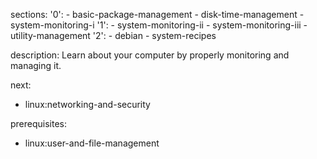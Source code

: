 sections:
  '0':
    - basic-package-management
    - disk-time-management
    - system-monitoring-i
  '1':
    - system-monitoring-ii
    - system-monitoring-iii
    - utility-management
  '2':
    - debian
    - system-recipes

description: Learn about your computer by properly monitoring and managing it.

next:
  - linux:networking-and-security

prerequisites:
  - linux:user-and-file-management
